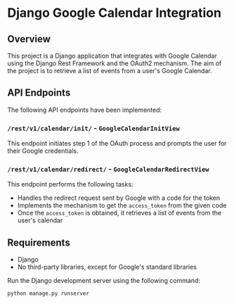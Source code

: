 # Django Google Calendar Integration

## Overview
This project is a Django application that integrates with Google Calendar using the Django Rest Framework and the OAuth2 mechanism. The aim of the project is to retrieve a list of events from a user's Google Calendar.

## API Endpoints

The following API endpoints have been implemented:

### `/rest/v1/calendar/init/` - `GoogleCalendarInitView`
This endpoint initiates step 1 of the OAuth process and prompts the user for their Google credentials.

### `/rest/v1/calendar/redirect/` - `GoogleCalendarRedirectView`
This endpoint performs the following tasks:
- Handles the redirect request sent by Google with a code for the token
- Implements the mechanism to get the `access_token` from the given code
- Once the `access_token` is obtained, it retrieves a list of events from the user's calendar

## Requirements
- Django
- No third-party libraries, except for Google's standard libraries

Run the Django development server using the following command:

```python
python manage.py runserver
```
